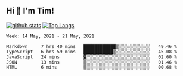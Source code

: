 ## Hi 👋 I'm Tim!
  
  [![github stats](https://github-readme-stats.vercel.app/api?username=thostetler&theme=dracula&count_private=true&show_icons=true)](https://github.com/thostetler/github-readme-stats)
  [![Top Langs](https://github-readme-stats.vercel.app/api/top-langs/?username=thostetler&layout=compact&count_private=true&theme=dracula&show_icons=true)](https://github.com/thostetler/github-readme-stats)
 
<!--START_SECTION:waka-->
```text
Week: 14 May, 2021 - 21 May, 2021

Markdown     7 hrs 40 mins   ████████████▒░░░░░░░░░░░░   49.46 % 
TypeScript   6 hrs 59 mins   ███████████▒░░░░░░░░░░░░░   45.08 % 
JavaScript   24 mins         ▓░░░░░░░░░░░░░░░░░░░░░░░░   02.60 % 
JSON         13 mins         ▒░░░░░░░░░░░░░░░░░░░░░░░░   01.46 % 
HTML         6 mins          ▒░░░░░░░░░░░░░░░░░░░░░░░░   00.68 % 
```
<!--END_SECTION:waka-->
